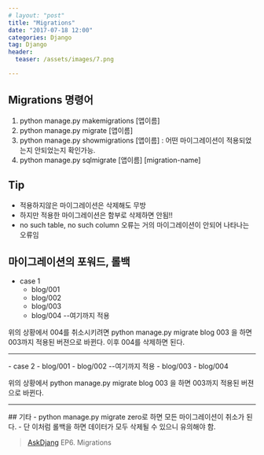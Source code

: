 ```yaml
---
# layout: "post"
title: "Migrations"
date: "2017-07-18 12:00"
categories: Django
tag: Django
header:
  teaser: /assets/images/7.png

---
```


## Migrations 명령어
1. python manage.py makemigrations [앱이름]
2. python manage.py migrate [앱이름]
3. python manage.py showmigrations [앱이름] : 어떤 마이그레이션이 적용되었는지 안되었는지 확인가능.
4. python manage.py sqlmigrate [앱이름] [migration-name]

## Tip
- 적용하지않은 마이그레이션은 삭제해도 무방
- 하지만 적용한 마이그레이션은 함부로 삭제하면 안됨!!
- no such table, no such column 오류는 거의 마이그레이션이 안되어 나타나는 오류임

## 마이그레이션의 포워드, 롤백
- case 1
  - blog/001
  - blog/002
  - blog/003
  - blog/004 --여기까지 적용

위의 상황에서 004를 취소시키려면
python manage.py migrate blog 003 을 하면
003까지 적용된 버젼으로 바뀐다. 이후 004를 삭제하면 된다.

<hr/>
- case 2
  - blog/001
  - blog/002  --여기까지 적용
  - blog/003
  - blog/004

위의 상황에서
python manage.py migrate blog 003 을 하면
003까지 적용된 버젼으로 바뀐다.

<hr/>
## 기타
- python manage.py migrate zero로 하면
모든 마이그레이션이 취소가 된다.
- 단 이처럼 롤백을 하면 데이터가 모두 삭제될 수 있으니 유의해야 함.

> [AskDjang](https://nomade.kr) EP6. Migrations
